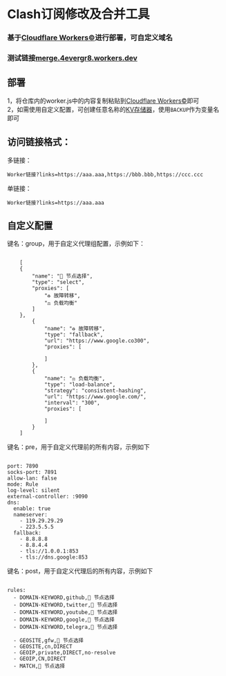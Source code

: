 # Clash订阅修改及合并工具
### 基于[Cloudflare Workers©](https://workers.cloudflare.com/)进行部署，可自定义域名  
### 测试链接[merge.4evergr8.workers.dev](https://merge.4evergr8.workers.dev?links=https://raw.githubusercontent.com/MetaCubeX/mihomo/refs/heads/Meta/docs/config.yaml)


## 部署  
1，将仓库内的worker.js中的内容复制粘贴到[Cloudflare Workers©](https://workers.cloudflare.com/)即可  
2，如需使用自定义配置，可创建任意名称的[KV存储器](https://developers.cloudflare.com/kv/)，使用`BACKUP`作为变量名即可  
## 访问链接格式：  
多链接：  
```plaintext
Worker链接?links=https://aaa.aaa,https://bbb.bbb,https://ccc.ccc
```
单链接：
```plaintext
Worker链接?links=https://aaa.aaa
```




## 自定义配置
键名：group，用于自定义代理组配置，示例如下：
```plaintext

    [
    {
        "name": "🚀 节点选择",
        "type": "select",
        "proxies": [
            "♻️ 故障转移",
            "⚖️ 负载均衡"
        ]
    },
        {
            "name": "♻️ 故障转移",
            "type": "fallback",
            "url": "https://www.google.co300",
            "proxies": [
            
            ]
        },
        {
            "name": "⚖️ 负载均衡",
            "type": "load-balance",
            "strategy": "consistent-hashing",
            "url": "https://www.google.com/",
            "interval": "300",
            "proxies": [
            
            ]
        }
    ]

```
键名：pre，用于自定义代理前的所有内容，示例如下
```plaintext

port: 7890
socks-port: 7891
allow-lan: false
mode: Rule
log-level: silent
external-controller: :9090
dns:
  enable: true
  nameserver:
    - 119.29.29.29
    - 223.5.5.5
  fallback:
    - 8.8.8.8
    - 8.8.4.4
    - tls://1.0.0.1:853
    - tls://dns.google:853

```
键名：post，用于自定义代理后的所有内容，示例如下
```plaintext

rules:
  - DOMAIN-KEYWORD,github,🚀 节点选择
  - DOMAIN-KEYWORD,twitter,🚀 节点选择
  - DOMAIN-KEYWORD,youtube,🚀 节点选择
  - DOMAIN-KEYWORD,google,🚀 节点选择
  - DOMAIN-KEYWORD,telegra,🚀 节点选择

  - GEOSITE,gfw,🚀 节点选择
  - GEOSITE,cn,DIRECT
  - GEOIP,private,DIRECT,no-resolve
  - GEOIP,CN,DIRECT
  - MATCH,🚀 节点选择

```



